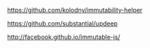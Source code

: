 https://github.com/kolodny/immutability-helper

https://github.com/substantial/updeep

http://facebook.github.io/immutable-js/
